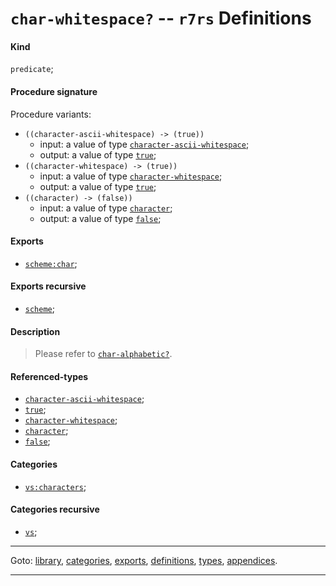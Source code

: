 

<a id='definition__r7rs__char-whitespace_3f'></a>

# `char-whitespace?` -- `r7rs` Definitions


<a id='definition__r7rs__char-whitespace_3f__kind'></a>

#### Kind

`predicate`;


<a id='definition__r7rs__char-whitespace_3f__procedure-signature'></a>

#### Procedure signature

Procedure variants:
 * `((character-ascii-whitespace) -> (true))`
   * input: a value of type [`character-ascii-whitespace`](../../r7rs/types/character-ascii-whitespace.md#type__r7rs__character-ascii-whitespace);
   * output: a value of type [`true`](../../r7rs/types/true.md#type__r7rs__true);
 * `((character-whitespace) -> (true))`
   * input: a value of type [`character-whitespace`](../../r7rs/types/character-whitespace.md#type__r7rs__character-whitespace);
   * output: a value of type [`true`](../../r7rs/types/true.md#type__r7rs__true);
 * `((character) -> (false))`
   * input: a value of type [`character`](../../r7rs/types/character.md#type__r7rs__character);
   * output: a value of type [`false`](../../r7rs/types/false.md#type__r7rs__false);


<a id='definition__r7rs__char-whitespace_3f__exports'></a>

#### Exports

 * [`scheme:char`](../../r7rs/exports/scheme_3a_char.md#export__r7rs__scheme_3a_char);


<a id='definition__r7rs__char-whitespace_3f__exports-recursive'></a>

#### Exports recursive

 * [`scheme`](../../r7rs/exports/scheme.md#export__r7rs__scheme);


<a id='definition__r7rs__char-whitespace_3f__description'></a>

#### Description

> Please refer to [`char-alphabetic?`](../../r7rs/definitions/char-alphabetic_3f.md#definition__r7rs__char-alphabetic_3f).


<a id='definition__r7rs__char-whitespace_3f__referenced-types'></a>

#### Referenced-types

 * [`character-ascii-whitespace`](../../r7rs/types/character-ascii-whitespace.md#type__r7rs__character-ascii-whitespace);
 * [`true`](../../r7rs/types/true.md#type__r7rs__true);
 * [`character-whitespace`](../../r7rs/types/character-whitespace.md#type__r7rs__character-whitespace);
 * [`character`](../../r7rs/types/character.md#type__r7rs__character);
 * [`false`](../../r7rs/types/false.md#type__r7rs__false);


<a id='definition__r7rs__char-whitespace_3f__categories'></a>

#### Categories

 * [`vs:characters`](../../r7rs/categories/vs_3a_characters.md#category__r7rs__vs_3a_characters);


<a id='definition__r7rs__char-whitespace_3f__categories-recursive'></a>

#### Categories recursive

 * [`vs`](../../r7rs/categories/vs.md#category__r7rs__vs);

----

Goto: [library](../../r7rs/_index.md#library__r7rs), [categories](../../r7rs/categories/_index.md#toc__r7rs__categories), [exports](../../r7rs/exports/_index.md#toc__r7rs__exports), [definitions](../../r7rs/definitions/_index.md#toc__r7rs__definitions), [types](../../r7rs/types/_index.md#toc__r7rs__types), [appendices](../../r7rs/appendices/_index.md#toc__r7rs__appendices).

----

